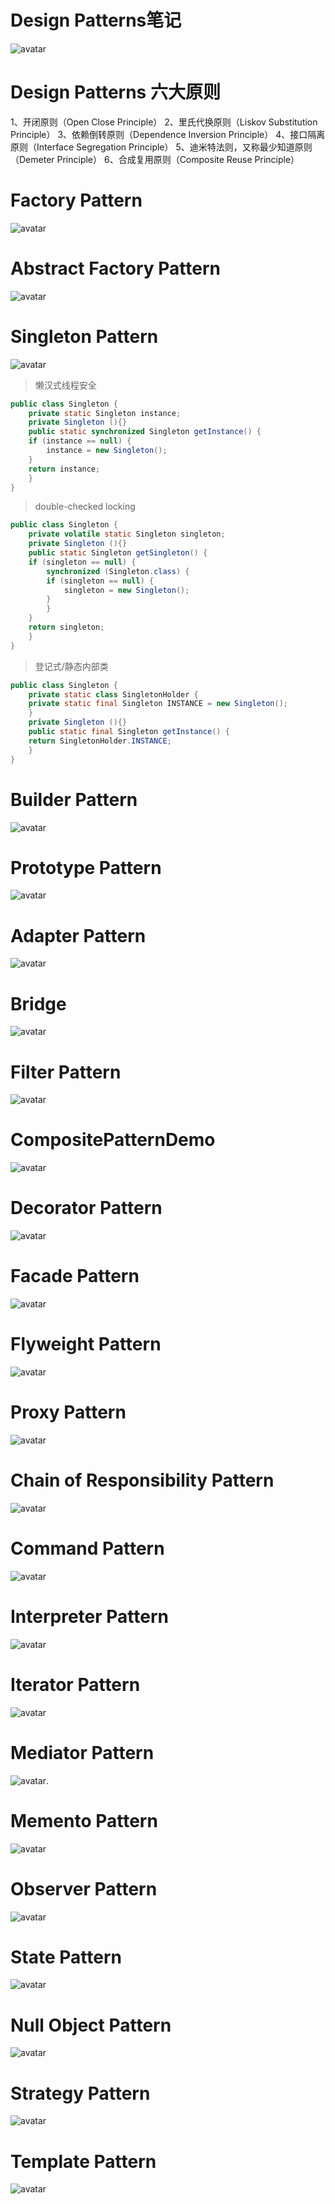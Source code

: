 # Design Patterns笔记
![avatar](http://www.runoob.com/wp-content/uploads/2014/08/the-relationship-between-design-patterns.jpg)

# Design Patterns 六大原则
1、开闭原则（Open Close Principle）
2、里氏代换原则（Liskov Substitution Principle）
3、依赖倒转原则（Dependence Inversion Principle）
4、接口隔离原则（Interface Segregation Principle）
5、迪米特法则，又称最少知道原则（Demeter Principle）
6、合成复用原则（Composite Reuse Principle）
# Factory Pattern
![avatar](http://www.runoob.com/wp-content/uploads/2014/08/factory_pattern_uml_diagram.jpg)
# Abstract Factory Pattern
![avatar](http://www.runoob.com/wp-content/uploads/2014/08/abstractfactory_pattern_uml_diagram.jpg)
# Singleton Pattern
![avatar](http://www.runoob.com/wp-content/uploads/2014/08/singleton_pattern_uml_diagram.jpg)
> 懒汉式线程安全

```java
public class Singleton {
    private static Singleton instance;  
    private Singleton (){}  
    public static synchronized Singleton getInstance() {  
    if (instance == null) {  
        instance = new Singleton();  
    }  
    return instance;  
    }  
}
```
>double-checked locking

```java
public class Singleton {  
    private volatile static Singleton singleton;  
    private Singleton (){}  
    public static Singleton getSingleton() {  
    if (singleton == null) {  
        synchronized (Singleton.class) {  
        if (singleton == null) {  
            singleton = new Singleton();  
        }  
        }  
    }  
    return singleton;  
    }  
}  
```

> 登记式/静态内部类

```java
public class Singleton {  
    private static class SingletonHolder {  
    private static final Singleton INSTANCE = new Singleton();  
    }  
    private Singleton (){}  
    public static final Singleton getInstance() {  
    return SingletonHolder.INSTANCE;  
    }  
}   
```
# Builder Pattern
![avatar](http://www.runoob.com/wp-content/uploads/2014/08/builder_pattern_uml_diagram.jpg)
# Prototype Pattern
![avatar](http://www.runoob.com/wp-content/uploads/2014/08/prototype_pattern_uml_diagram.jpg)

# Adapter Pattern
![avatar](http://www.runoob.com/wp-content/uploads/2014/08/adapter_pattern_uml_diagram.jpg)

# Bridge
![avatar](http://www.runoob.com/wp-content/uploads/2014/08/bridge_pattern_uml_diagram.jpg)

# Filter Pattern
![avatar](http://www.runoob.com/wp-content/uploads/2014/08/filter_pattern_uml_diagram.jpg)

# CompositePatternDemo
![avatar](http://www.runoob.com/wp-content/uploads/2014/08/composite_pattern_uml_diagram.jpg)

# Decorator Pattern
![avatar](http://www.runoob.com/wp-content/uploads/2014/08/decorator_pattern_uml_diagram.jpg)
# Facade Pattern
![avatar](http://www.runoob.com/wp-content/uploads/2014/08/facade_pattern_uml_diagram.jpg)
# Flyweight Pattern
![avatar](http://www.runoob.com/wp-content/uploads/2014/08/flyweight_pattern_uml_diagram.jpg)

# Proxy Pattern
![avatar](http://www.runoob.com/wp-content/uploads/2014/08/proxy_pattern_uml_diagram.jpg)
# Chain of Responsibility Pattern
![avatar](http://www.runoob.com/wp-content/uploads/2014/08/chain_pattern_uml_diagram.jpg)
# Command Pattern
![avatar](http://www.runoob.com/wp-content/uploads/2014/08/command_pattern_uml_diagram.jpg)
# Interpreter Pattern
![avatar](http://www.runoob.com/wp-content/uploads/2014/08/interpreter_pattern_uml_diagram.jpg)
# Iterator Pattern
![avatar](http://www.runoob.com/wp-content/uploads/2014/08/iterator_pattern_uml_diagram.jpg)
# Mediator Pattern
![avatar](http://www.runoob.com/wp-content/uploads/2014/08/mediator_pattern_uml_diagram.jpg).
# Memento Pattern
![avatar](http://www.runoob.com/wp-content/uploads/2014/08/memento_pattern_uml_diagram.jpg)
# Observer Pattern
![avatar](http://www.runoob.com/wp-content/uploads/2014/08/observer_pattern_uml_diagram.jpg)
# State Pattern
![avatar](http://www.runoob.com/wp-content/uploads/2014/08/state_pattern_uml_diagram.jpg)

# Null Object Pattern
![avatar](http://www.runoob.com/wp-content/uploads/2014/08/null_pattern_uml_diagram.jpg)
# Strategy Pattern
![avatar](http://www.runoob.com/wp-content/uploads/2014/08/strategy_pattern_uml_diagram.jpg)
# Template Pattern
![avatar](http://www.runoob.com/wp-content/uploads/2014/08/template_pattern_uml_diagram.jpg)
